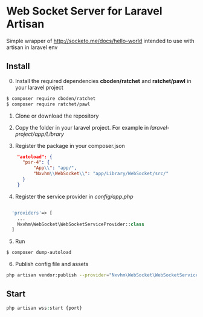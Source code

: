 # Web Socket Server for Laravel Artisan

Simple wrapper of http://socketo.me/docs/hello-world intended to use with artisan in laravel env

## Install
0. Install the required dependencies **cboden/ratchet** and **ratchet/pawl** in your laravel project

```bash
$ composer require cboden/ratchet
$ composer require ratchet/pawl
```

1. Clone or download the repository      

2. Copy the folder in your laravel project. For example in *laravel-project/app/Library*      

3. Register the package in your composer.json
```json
    "autoload": {
      "psr-4": {
          "App\\": "app/",
          "Nxvhm\\WebSocket\\": "app/Library/WebSocket/src/"
      }
    }
```
4. Register the service provider in *config/app.php*
```php

  'providers'=> [
    ...
    Nxvhm\WebSocket\WebSocketServiceProvider::class
  ]

```

5. Run 
```bash
$ composer dump-autoload
```

6. Publish config file and assets
```bash
php artisan vendor:publish --provider="Nxvhm\WebSocket\WebSocketServiceProvier"
```

## Start
```php
php artisan wss:start {port}
```

